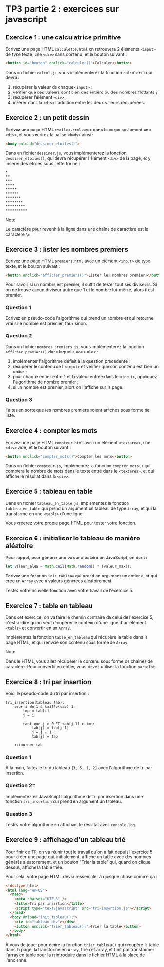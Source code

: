 # TP3 partie 2 : exercices sur javascript

## Exercice 1 : une calculatrice primitive
Écrivez une page HTML `calculette.html` on retrouvera 2 éléments `<input>` de type texte, une `<div>` sans contenu, et le bouton suivant :
```html
<button id="bouton" onclick="calculer()">Calculer</button>
```

Dans un fichier `calcul.js`, vous implémenterez la fonction `calculer()` qui devra :
1) récupérer la valeur de chaque `<input>` ;
2) vérifier que ces valeurs sont bien des entiers ou des nombres flottants ;
3) récupérer l'élément `<div>` ;
4) insérer dans la `<div>` l'addition entre les deux valeurs récupérées.

## Exercice 2 : un petit dessin
Écrivez une page HTML `etoiles.html` avec dans le corps seulement une `<div>`, et vous écrirez la balise `<body>` ainsi :
```html
<body onload="dessiner_etoiles()">
```

Dans un fichier `dessiner.js`, vous implémenterez la fonction `dessiner_etoiles()`,
qui devra récupérer l'élément `<div>` de la page, et y insérer des étoiles sous cette forme :
```
*
**
***
****
*****
******
*******
********
*********
**********
```

> [!note]
> Le caractère pour revenir à la ligne dans une chaîne de caractère est le caractère `\n`.

## Exercice 3 : lister les nombres premiers
Écrivez une page HTML `premiers.html` avec un élément `<input>` de type texte,  et le bouton suivant :
```html
<button onclick="afficher_premiers()">Lister les nombres premiers</button>
```

Pour savoir si un nombre est premier, il suffit de tester tout ses diviseurs. Si on ne  trouve aucun diviseur autre que 1 et le nombre lui-même, alors il est premier.

### Question 1
Écrivez en pseudo-code l'algorithme qui prend un nombre et qui retourne vrai si le nombre est premier, faux sinon.

### Question 2
Dans un fichier `nombres_premiers.js`, vous implémenterez la fonction `afficher_premiers()` dans laquelle vous allez :
1) implémenter l'algorithme définit à la question précédente ;
2) récupérer le contenu de l'`<input>` et vérifier que son contenu est bien un entier ;
3) pour chaque entier entre 1 et la valeur entrée dans le `<input>`, appliquez l'algorithme de nombre premier ;
4) si un nombre est premier, alors on l'affiche sur la page.

### Question 3
Faites en sorte que les nombres premiers soient affichés sous forme de liste.

## Exercice 4 : compter les mots
Écrivez une page HTML `compteur.html` avec un élément `<textarea>`, une `<div>` vide, et le bouton suivant :
```html
<button onclick="compter_mots()">Compter les mots</button>
```

Dans un fichier `compteur.js`, implémentez la fonction `compter_mots()` qui comptera le nombre de mots dans le texte entré dans le `<textarea>`, et qui affiche le résultat dans la `<div>`.

## Exercice 5 : tableau en table 
Dans un fichier `tableau_en_table.js`,  implémentez la fonction `tableau_en_table` qui prend un argument un tableau de type `Array`, et qui la transforme en une `<table>` d'une ligne.

Vous créerez votre propre page HTML pour tester votre fonction.

## Exercice 6 : initialiser le tableau de manière aléatoire
Pour rappel, pour générer une valeur aléatoire en JavaScript, on écrit :
```js
let valeur_alea = Math.ceil(Math.random() * (valeur_max));
```

Écrivez une fonction `init_tableau` qui prend en argument un entier `n`, et qui crée un `Array` avec `n` valeurs générées aléatoirement.

Testez votre nouvelle fonction avec votre travail de l'exercice 5.

## Exercice 7 : table en tableau
Dans cet exercice, on va faire le chemin contraire de celui de l'exercice 5, c'est-à-dire qu'on veut récupérer le contenu d'une ligne d'un élément `<table>` et convertir en un `Array`.

Implémentez la fonction `table_en_tableau` qui récupère la table dans la page HTML, et qui renvoie son contenu sous forme de `Array`.

> [!note]
> Dans le HTML, vous allez récupérer le contenu sous forme de chaînes de caractère. Pour convertir en entier, vous devez utiliser la fonction `parseInt`.


## Exercice 8 : tri par insertion
Voici le pseudo-code du tri par insertion :
```
tri_insertion(tableau tab):
	pour i de 1 à taille(tab)-1:
		tmp = tab[i]
		j = i

		tant que j > 0 ET tab[j-1] > tmp:
			tab[j] = tab[j-1]
			j = j - 1
			tab[j] = tmp

	retourner tab
```

### Question 1 
À la main, faites le tri du tableau `[3, 5, 1, 2]` avec l'algorithme de tri par insertion.

### Question 2=
Implémentez en JavaScript l'algorithme de tri par insertion dans une fonction `tri_insertion` qui prend en argument un tableau.

### Question 3
Testez votre algorithme en affichant le résultat avec `console.log`.

## Exercice 9 : affichage d'un tableau trié
Pour finir ce TP, on va réunir tout le travail qu'on a fait depuis l'exercice 5 pour créer une page qui, initialement, affiche un table avec des nombres générés aléatoirement, et un bouton "Trier la table" qui, quand on clique dessus, affiche la table triée.

Pour cela, votre page HTML devra ressembler à quelque chose comme ça :
```html
<!doctype html>
<html lang="en-US">
  <head>
    <meta charset="UTF-8" />
    <title>Tri par insertion</title>
    <script type="text/javascript" src="tri-insertion.js"></script>
  </head>
  <body onload="init_tableau();">
    <div id="tableau-div"></div>
    <button onclick="trier_tableau();">Trier la table</button>
  </body>
</html>
```

À vous de jouer pour écrire la fonction `trier_tableau()` qui récupère la table dans la page, la transforme en `Array`, trie cet array, et finit par transformer l'array en table pour la réintroduire dans le fichier HTML à la place de l'ancienne.
